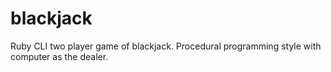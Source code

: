 # blackjack
Ruby CLI two player game of blackjack. Procedural programming style with computer as the dealer.
